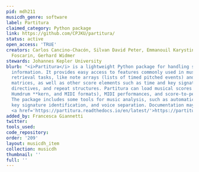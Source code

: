 ```yaml
---
pid: mdh211
musicdh_genre: software
label: Partitura
claimed_category: Python package
link: https://github.com/CPJKU/partitura/
status: active
open_access: 'TRUE'
creators: Carlos Cancino-Chacón, Silvan David Peter, Emmanouil Karystinaios, Francesco
  Foscarin, Gerhard Widmer
stewards: Johannes Kepler University
blurb: "<i>Partitura</i> is a lightweight Python package for handling symbolic musical
  information. It provides easy access to features commonly used in music information
  retrieval tasks, like note arrays (lists of timed pitched events) and 2D piano roll
  matrices, as well as other score elements such as time and key signatures, performance
  directives, and repeat structures. Partitura can load musical scores (in MEI, MusicXML,
  Humdrum **kern, and MIDI formats), MIDI performances, and score-to-performance alignments.
  The package includes some tools for music analysis, such as automatic pitch spelling,
  key signature identification, and voice separation. Documentation may be found at
  <a href='https://partitura.readthedocs.io/en/latest/'>https://partitura.readthedocs.io/en/latest/</a>."
added_by: Francesca Giannetti
twitter: 
tools_used: 
code_repository: 
order: '209'
layout: musicdh_item
collection: musicdh
thumbnail: ''
full: ''
---
```

